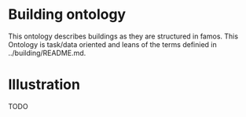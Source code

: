 # Building ontology

This ontology describes buildings as they are structured in famos. This Ontology is task/data oriented and leans of the terms definied in ../building/README.md.

# Illustration
TODO

